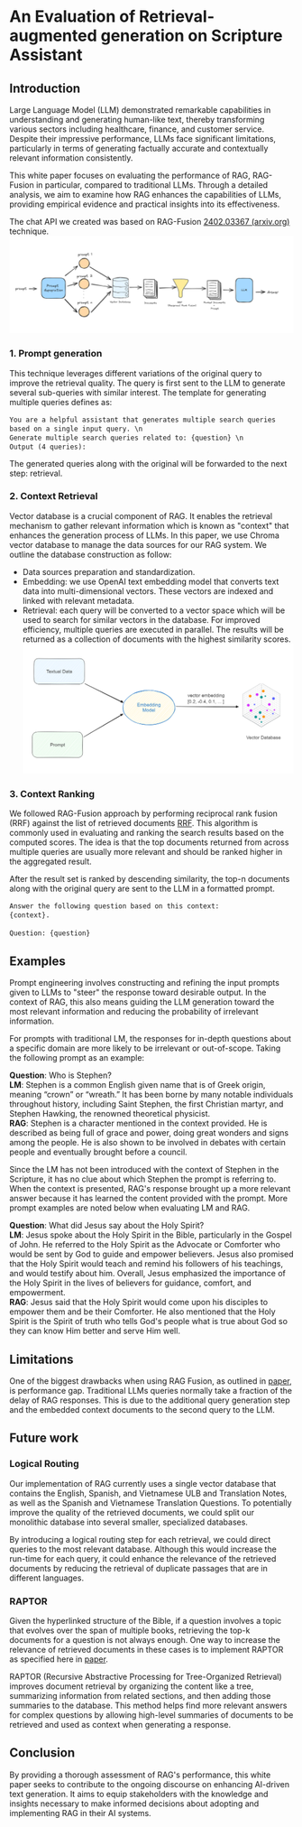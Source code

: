 # An Evaluation of Retrieval-augmented generation on Scripture Assistant

## Introduction
Large Language Model (LLM) demonstrated remarkable capabilities in understanding and generating human-like text, thereby transforming various sectors including healthcare, finance, and customer service. Despite their impressive performance, LLMs face significant limitations, particularly in terms of generating factually accurate and contextually relevant information consistently.

This white paper focuses on evaluating the performance of RAG, RAG-Fusion in particular, compared to traditional LLMs. Through a detailed analysis, we aim to examine how RAG enhances the capabilities of LLMs, providing empirical evidence and practical insights into its effectiveness.

The chat API we created was based on RAG-Fusion [2402.03367 (arxiv.org)](https://arxiv.org/pdf/2402.03367) technique. 
![enter image description here](https://raw.githubusercontent.com/AnonymousWalker/rag-langchain/doc/image.png)

### 1. Prompt generation
This technique leverages different variations of the original query to improve the retrieval quality. The query is first sent to the LLM to generate several sub-queries with similar interest. The template for generating multiple queries defines as: 
```
You are a helpful assistant that generates multiple search queries based on a single input query. \n
Generate multiple search queries related to: {question} \n
Output (4 queries):
```
The generated queries along with the original will be forwarded to the next step: retrieval.

### 2. Context Retrieval
Vector database is a crucial component of RAG. It enables the retrieval mechanism to gather relevant information which is known as "context" that enhances the generation process of LLMs. In this paper, we use Chroma vector database to manage the data sources for our RAG system. We outline the database construction as follow:
- Data sources preparation and standardization.
- Embedding: we use OpenAI text embedding model that converts text data into multi-dimensional vectors. These vectors are indexed and linked with relevant metadata.
- Retrieval: each query will be converted to a vector space which will be used to search for similar vectors in the database. For improved efficiency, multiple queries are executed in parallel. The results will be returned as a collection of documents with the highest similarity scores.
![Vector Database](https://github.com/AnonymousWalker/rag-langchain/blob/doc/vector-db.png?raw=true)

### 3. Context Ranking
We followed RAG-Fusion approach by performing reciprocal rank fusion (RRF) against the list of retrieved documents [RRF](https://learn.microsoft.com/en-us/azure/search/hybrid-search-ranking). This algorithm is commonly used in evaluating and ranking the search results based on the computed scores. The idea is that the top documents returned from across multiple queries are usually more relevant and should be ranked higher in the aggregated result.

After the result set is ranked by descending similarity, the top-n documents along with the original query are sent to the LLM in a formatted prompt.
```
Answer the following question based on this context:    
{context}.

Question: {question}
```

## Examples

Prompt engineering involves constructing and refining the input prompts given to LLMs to "steer" the response toward desirable output. In the context of RAG, this also means guiding the LLM generation toward the most relevant information and reducing the probability of irrelevant information.

For prompts with traditional LM, the responses for in-depth questions about a specific domain are more likely to be irrelevant or out-of-scope. Taking the following prompt as an example:

**Question**: Who is Stephen?  
**LM**: Stephen is a common English given name that is of Greek origin, meaning “crown” or “wreath.” It has been borne by many notable individuals throughout history, including Saint Stephen, the first Christian martyr, and Stephen Hawking, the renowned theoretical physicist.  
**RAG**: Stephen is a character mentioned in the context provided. He is described as being full of grace and power, doing great wonders and signs among the people. He is also shown to be involved in debates with certain people and eventually brought before a council.

Since the LM has not been introduced with the context of Stephen in the Scripture, it has no clue about which Stephen the prompt is referring to. When the context is presented, RAG's response brought up a more relevant answer because it has learned the content provided with the prompt.
More prompt examples are noted below when evaluating LM and RAG.

**Question**: What did Jesus say about the Holy Spirit?  
**LM**: Jesus spoke about the Holy Spirit in the Bible, particularly in the Gospel of John. He referred to the Holy Spirit as the Advocate or Comforter who would be sent by God to guide and empower believers. Jesus also promised that the Holy Spirit would teach and remind his followers of his teachings, and would testify about him. Overall, Jesus emphasized the importance of the Holy Spirit in the lives of believers for guidance, comfort, and empowerment.  
**RAG**: Jesus said that the Holy Spirit would come upon his disciples to empower them and be their Comforter. He also mentioned that the Holy Spirit is the Spirit of truth who tells God's people what is true about God so they can know Him better and serve Him well.


## Limitations
One of the biggest drawbacks when using RAG Fusion, as outlined in [paper](https://arxiv.org/pdf/2402.03367), is performance gap. Traditional LLMs queries normally take a fraction of the delay of RAG responses. This is due to the additional query generation step and the embedded context documents to the second query to the LLM.

## Future work

### Logical Routing
Our implementation of RAG currently uses a single vector database that contains the English, Spanish, and Vietnamese ULB and Translation Notes, as well as the Spanish and Vietnamese Translation Questions. To potentially improve the quality of the retrieved documents, we could split our monolithic database into several smaller, specialized databases. 

By introducing a logical routing step for each retrieval, we could direct queries to the most relevant database. Although this would increase the run-time for each query, it could enhance the relevance of the retrieved documents by reducing the retrieval of duplicate passages that are in different languages.

### RAPTOR
Given the hyperlinked structure of the Bible, if a question involves a topic that evolves over the span of multiple books, retrieving the top-k documents for a question is not always enough. One way to increase the relevance of retrieved documents in these cases is to implement RAPTOR as specified here in [paper](https://arxiv.org/pdf/2401.18059). 

RAPTOR (Recursive Abstractive Processing for Tree-Organized Retrieval) improves document retrieval by organizing the content like a tree, summarizing information from related sections, and then adding those summaries to the database. This method helps find more relevant answers for complex questions by allowing high-level summaries of documents to be retrieved and used as context when generating a response. 




## Conclusion
By providing a thorough assessment of RAG's performance, this white paper seeks to contribute to the ongoing discourse on enhancing AI-driven text generation. It aims to equip stakeholders with the knowledge and insights necessary to make informed decisions about adopting and implementing RAG in their AI systems.
